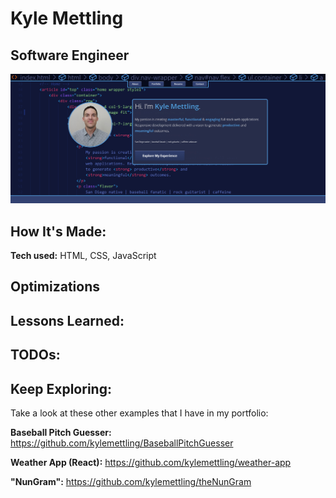 # Kyle Mettling
## Software Engineer



<!-- [Live](https://baseball-pitch-guesser.herokuapp.com/) on Heroku -->

  ![alt tag](images/screen.png) 

## How It's Made:

**Tech used:** HTML, CSS, JavaScript



## Optimizations



## Lessons Learned:



## TODOs:



## Keep Exploring:

Take a look at these other examples that I have in my portfolio:

**Baseball Pitch Guesser:** https://github.com/kylemettling/BaseballPitchGuesser

**Weather App (React):** https://github.com/kylemettling/weather-app

**"NunGram":** https://github.com/kylemettling/theNunGram

